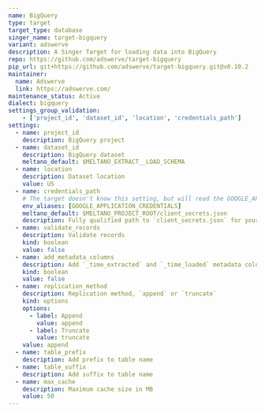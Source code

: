 ```yaml
---
name: BigQuery
type: target
target_type: database
singer_name: target-bigquery
variant: adswerve
description: A Singer Target for loading data into BigQuery
repo: https://github.com/adswerve/target-bigquery
pip_url: git+https://github.com/adswerve/target-bigquery.git@v0.10.2
maintainer: 
  name: Adswerve
  link: https://adswerve.com/
maintenance_status: Active
dialect: bigquery
settings_group_validation:
    - ['project_id', 'dataset_id', 'location', 'credentials_path']
settings:
  - name: project_id
    description: BigQuery project
  - name: dataset_id
    description: BigQuery dataset
    meltano_default: $MELTANO_EXTRACT__LOAD_SCHEMA
  - name: location
    description: Dataset location
    value: US
  - name: credentials_path
    # The target doesn't know this setting, but will read the GOOGLE_APPLICATION_CREDENTIALS env var.
    env_aliases: [GOOGLE_APPLICATION_CREDENTIALS]
    meltano_default: $MELTANO_PROJECT_ROOT/client_secrets.json
    description: Fully qualified path to `client_secrets.json` for your service account.
  - name: validate_records
    description: Validate records
    kind: boolean
    value: false
  - name: add_metadata_columns
    description: Add `_time_extracted` and `_time_loaded` metadata columns
    kind: boolean
    value: false
  - name: replication_method
    description: Replication method, `append` or `truncate`
    kind: options
    options:
      - label: Append
        value: append
      - label: Truncate
        value: truncate
    value: append
  - name: table_prefix
    description: Add prefix to table name
  - name: table_suffix
    description: Add suffix to table name
  - name: max_cache
    description: Maximum cache size in MB
    value: 50       
---
```

